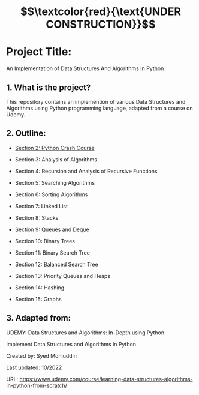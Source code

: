 # $$\textcolor{red}{\text{UNDER CONSTRUCTION}}$$

# Project Title:

An Implementation of Data Structures And Algorithms In Python

## 1. What is the project?

This repository contains an implemention of various Data Structures and Algorithms using Python programming language, 
adapted from a course on Udemy.

## 2. Outline:

- [Section 2: Python Crash Course](Section_2(Python-Crash-Course)/DataTypes-Variables.py)

- Section 3: Analysis of Algorithms

- Section 4: Recursion and Analysis of Recursive Functions

- Section 5: Searching Algorithms

- Section 6: Sorting Algorithms

- Section 7: Linked List

- Section 8: Stacks

- Section 9: Queues and Deque

- Section 10: Binary Trees

- Section 11: Binary Search Tree

- Section 12: Balanced Search Tree

- Section 13: Priority Queues and Heaps

- Section 14: Hashing

- Section 15: Graphs

## 3. Adapted from: 

UDEMY: Data Structures and Algorithms: In-Depth using Python

Implement Data Structures and Algorithms in Python

Created by: Syed Mohiuddin

Last updated: 10/2022

URL: https://www.udemy.com/course/learning-data-structures-algorithms-in-python-from-scratch/

